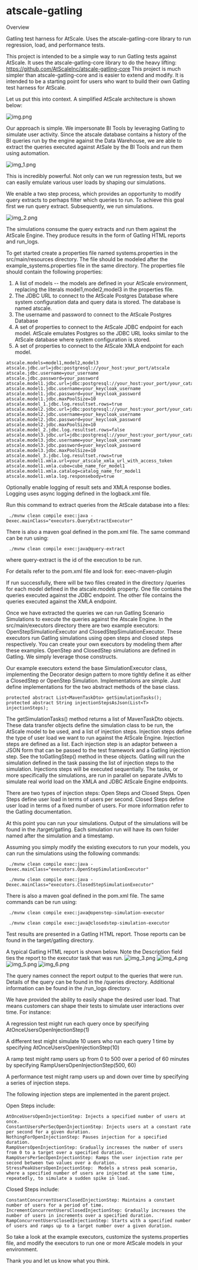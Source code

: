# atscale-gatling
Overview

Gatling test harness for AtScale. Uses the atscale-gatling-core library to run regression, load, and performance tests.

This project is intended to be a simple way to run Gatling tests against AtScale.  It uses the atscale-gatling-core library to do the heavy lifting: https://github.com/AtScaleInc/atscale-gatling-core  This project is much simpler than atscale-gatling-core and is easier to extend and modify.  It is intended to be a starting point for users who want to build their own Gatling test harness for AtScale.

Let us put this into context.  A simplified AtScale architecture is shown below:

![img.png](img.png)

Our approach is simple.  We impersonate BI Tools by leveraging Gatling to simulate user activity.  Since the atscale database contains a history of the BI queries run by the engine against the Data Warehouse, we are able to extract the queries executed against AtSale by the BI Tools and run them using automation.

![img_1.png](img_1.png)

This is incredibly powerful.  Not only can we run regression tests, but we can easily emulate various user loads by shaping our simulations.

We enable a two step process, which provides an opportunity to modify query extracts to perhaps filter which queries to run.  To achieve this goal first we run query extract.  Subsequently, we run simulations.

![img_2.png](img_2.png)

The simulations consume the query extracts and run them against the AtScale Engine.  They produce results in the form of Gatling HTML reports and run_logs.


To get started create a properties file named systems.properties in the src/main/resources directory.  The file should be modeled after the example_systems.properties file in the same directory.  The properties file should contain the following properties:
1. A list of models -- the models are defined in your AtScale environment, replacing the literals model1,model2,model3 in the properties file.
2. The JDBC URL to connect to the AtScale Postgres Database where system configuration data and query data is stored.  The database is named atscale.
3. The username and password to connect to the AtScale Postgres Database
4. A set of properties to connect to the AtScale JDBC endpoint for each model.  AtScale emulates Postgres so the JDBC URL looks similar to the AtScale database where system configuration is stored.
5. A set of properties to connect to the AtScale XMLA endpoint for each model.

```
atscale.models=model1,model2,model3
atscale.jdbc.url=jdbc:postgresql://your_host:your_port/atscale
atscale.jdbc.username=your_username
atscale.jdbc.password=your_password
atscale.model1.jdbc.url=jdbc:postgresql://your_host:your_port/your_catalog
atscale.model1.jdbc.username=your_keycloak_username
atscale.model1.jdbc.password=your_keycloak_password
atscale.model1.jdbc.maxPoolSize=10
atscale.model_1.jdbc.log.resultset.rows=true
atscale.model2.jdbc.url=jdbc:postgresql://your_host:your_port/your_catalog
atscale.model2.jdbc.username=your_keycloak_username
atscale.model2.jdbc.password=your_keycloak_password
atscale.model2.jdbc.maxPoolSize=10
atscale.model_2.jdbc.log.resultset.rows=false
atscale.model3.jdbc.url=jdbc:postgresql://your_host:your_port/your_catalog
atscale.model3.jdbc.username=your_keycloak_username
atscale.model3.jdbc.password=yuor_keycloak_password
atscale.model3.jdbc.maxPoolSize=10
atscale.model_3.jdbc.log.resultset.rows=true
atscale.model1.xmla.url=your_atscale_xmla_url_with_access_token
atscale.model1.xmla.cube=cube_name_for_model1
atscale.model1.xmla.catalog=catalog_name_for_model1
atscale.model1.xmla.log.responsebody=true
```  

Optionally enable logging of result sets and XMLA response bodies.  Logging uses async logging defined in the logback.xml file.

Run this command to extract queries from the AtScale database into a files:
```shell
 ./mvnw clean compile exec:java -Dexec.mainClass="executors.QueryExtractExecutor"
```
There is also a maven goal defined in the pom.xml file.  The same command can be run using:
```shell
 ./mvnw clean compile exec:java@query-extract
```
where query-extract is the id of the execution to be run.

For details refer to the pom.xml file and look for:  <artifactId>exec-maven-plugin</artifactId>

If run successfully, there will be two files created in the directory /queries for each model defined in the atscale.models property.  One file contains the queries executed against the JDBC endpoint.  The other file contains the queries executed against the XMLA endpoint.

Once we have extracted the queries we can run Gatling Scenario Simulations to execute the queries against the Atscale Engine.  In the src/main/executors directory there are two example executors: OpenStepSimulationExecutor and ClosedStepSimulationExecutor.  These executors run Gatling simulations using open steps and closed steps respectively.  You can create your own executors by modeling them after these examples.  OpenStep and ClosedStep simulations are defined in Gatling.  We simply leverage those constructs.

Our example executors extend the base SimulationExecutor class, implementing the Decorator design pattern to more tightly define it as either a ClosedStep or OpenStep Simulation.  Implementations are simple.  Just define implementations for the two abstract methods of the base class.
```
protected abstract List<MavenTaskDto> getSimulationTasks(); 
protected abstract String injectionStepsAsJson(List<T> injectionSteps);
```

The getSimulationTasks() method returns a list of MavenTaskDto objects.  These data transfer objects define the simulation class to be run, the AtScale model to be used, and a list of injection steps.  Injection steps define the type of user load we want to run against the AtScale Engine.  Injection steps are defined as a list.  Each injection step is an adaptor between a JSON form that can be passed to the test framework and a Gatling injection step.  See the toGatlingStep() method in these objects.  Gatling will run the simulation defined in the task passing the list of injection steps to the simulation.  Injections steps will be executed sequentially.  The tasks, or more specifically the simulations, are run in parallel on separate JVMs to simulate real world load on the XMLA and JDBC AtScale Engine endpoints.

There are two types of injection steps: Open Steps and Closed Steps.  Open Steps define user load in terms of users per second.  Closed Steps define user load in terms of a fixed number of users.  For more information refer to the Gatling documentation.

At this point you can run your simulations.
Output of the simulations will be found in the /target/gatling.  Each simulation run will have its own folder named after the simulation and a timestamp.


Assuming you simply modify the existing executors to run your models, you can run the simulations using the following commands:

```shell
 ./mvnw clean compile exec:java -Dexec.mainClass="executors.OpenStepSimulationExecutor"
```

```shell                                                                                      
 ./mvnw clean compile exec:java -Dexec.mainClass="executors.ClosedStepSimulationExecutor"     
```                                                                                           
There is also a maven goal defined in the pom.xml file.  The same commands can be run using:
```shell
 ./mvnw clean compile exec:java@openstep-simulation-executor
```

```shell
 ./mvnw clean compile exec:java@closedstep-simulation-executor
```
              


Test results are presented in a Gatling HTML report.  Those reports can be found in the target/gatling directory.

A typical Gatling HTML report is shown below.  Note the Description field ties the report to the executor task that was run.
![img_3.png](img_3.png)
![img_4.png](img_4.png)
![img_5.png](img_5.png)
![img_6.png](img_6.png)

The query names connect the report output to the queries that were run.  Details of the query can be found in the /queries directory.  Additional information can be found in the /run_logs directory.

We have provided the ability to easily shape the desired user load. That means customers can shape their tests to simulate user interactions over time.  For instance:

A regression test might run each query once by specifying AtOnceUsersOpenInjectionStep(1) 

A different test might simulate 10 users who run each query 1 time by specifying AtOnceUsersOpenInjectionStep(10)

A ramp test might ramp users up from 0 to 500 over a period of 60 minutes by specifying RampUsersOpenInjectionStep(500, 60)

A performance test might ramp users up and down over time by specifying a series of injection steps.

The following injection steps are implemented in the parent project. 

Open Steps include:
```
AtOnceUsersOpenInjectionStep: Injects a specified number of users at once.
ConstantUsersPerSecOpenInjectionStep: Injects users at a constant rate per second for a given duration.
NothingForOpenInjectionStep: Pauses injection for a specified duration.  
RampUsersOpenInjectionStep: Gradually increases the number of users from 0 to a target over a specified duration.
RampUsersPerSecOpenInjectionStep: Ramps the user injection rate per second between two values over a duration.
StressPeakUsersOpenInjectionStep:  Models a stress peak scenario, where a specified number of users are injected at the same time, repeatedly, to simulate a sudden spike in load.
```

Closed Steps include:
```
ConstantConcurrentUsersClosedInjectionStep: Maintains a constant number of users for a period of time.
IncrementConcurrentUsersClosedInjectionStep: Gradually increases the number of users in increments over a specified duration.
RampConcurrentUsersClosedInjectionStep: Starts with a specified number of users and ramps up to a target number over a given duration.
```

So take a look at the example executors, customize the systems.properties file, and modify the executors to run one or more AtScale models in your environment.

Thank you and let us know what you think.
